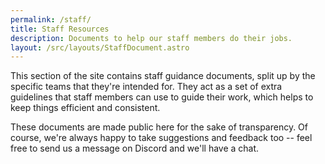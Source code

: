 ```yaml
---
permalink: /staff/
title: Staff Resources
description: Documents to help our staff members do their jobs.
layout: /src/layouts/StaffDocument.astro
---
```


This section of the site contains staff guidance documents, split up by the specific teams that they're intended for.  They act as a set of extra guidelines that staff members can use to guide their work, which helps to keep things efficient and consistent.

These documents are made public here for the sake of transparency. Of course, we're always happy to take suggestions and feedback too -- feel free to send us a message on Discord and we'll have a chat.
